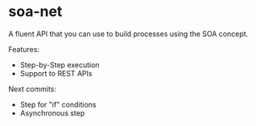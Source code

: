 # soa-net
A fluent API that you can use to build processes using the SOA concept.

Features:
* Step-by-Step execution
* Support to REST APIs

Next commits:
* Step for "if" conditions
* Asynchronous step
